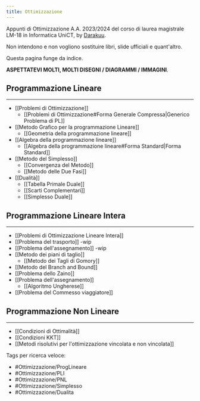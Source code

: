 ```yaml
---
title: Ottimizzazione
---
```

Appunti di Ottimizzazione  A.A. 2023/2024 del corso di laurea magistrale LM-18 in Informatica UniCT, by [Darakuu](https://github.com/Darakuu). 

Non intendono e non vogliono sostituire libri, slide ufficiali e quant'altro. 

Questa pagina funge da indice.

**ASPETTATEVI MOLTI, MOLTI DISEGNI / DIAGRAMMI / IMMAGINI**.
## Programmazione Lineare
---

- [[Problemi di Ottimizzazione]]
	- [[Problemi di Ottimizzazione#Forma Generale Compressa|Generico Problema di PL]]
- [[Metodo Grafico per la programmazione Lineare]]
	- [[Geometria della programmazione lineare]]
- [[Algebra della programmazione lineare]]
	- [[Algebra della programmazione lineare#Forma Standard|Forma Standard]]
- [[Metodo del Simplesso]]
	- [[Convergenza del Metodo]]
	- [[Metodo delle Due Fasi]]
- [[Dualità]]
	- [[Tabella Primale Duale]]
	- [[Scarti Complementari]]
	- [[Simplesso Duale]]

## Programmazione Lineare Intera
---

- [[Problemi di Ottimizzazione Lineare Intera]]
- [[Problema del trasporto]] -wip
- [[Problema dell'assegnamento]] -wip
- [[Metodo dei piani di taglio]]
	- [[Metodo dei Tagli di Gomory]]
- [[Metodo del Branch and Bound]]
- [[Problema dello Zaino]]
- [[Problema dell'assegnamento]]
	- [[Algoritmo Ungherese]]
- [[Problema del Commesso viaggiatore]]

## Programmazione Non Lineare
---

- [[Condizioni di Ottimalità]]
- [[Condizioni KKT]]
- [[Metodi risolutivi per l'ottimizzazione vincolata e non vincolata]]
 


Tags per ricerca veloce:
- #Ottimizzazione/ProgLineare
- #Ottimizzazione/PLI 
- #Ottimizzazione/PNL
- #Ottimizzazione/Simplesso 
- #Ottimizzazione/Dualita 
